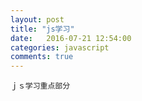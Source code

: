 ```yaml
---
layout: post
title: "js学习" 
date:   2016-07-21 12:54:00 
categories: javascript
comments: true
---
```


`ｊｓ学习重点部分`
<html>
  <head>
    <script type="text/javascript">
      // alert("hello javascript");
      //document.write("hello javascript");
	  /*	var i = 10;
		var name="zs";
		var sal = 10.11;
		alert(i);
		alert(name);
		alert(sal);
		//第一种情况
		var i;
		
	    function add(){
		  var c= 12;
		}
		
		var j= add();
		alert(j);

		var a = 10;
		var b = 'c';
		var c = a/b;
		alert(c);
		
        //javascript中变量是可以重复定义,值是最后定义的值.
		var a = 10;
		var a = 11;
		alert(a);
		//javascript中变量是可以重复定义,如果后面那个没有赋值,那么变量的值是
		//前面已赋值的那个值.
		var a = 10;
		var a;
		alert(a);
		//在函数中变量省略var，那么这个变量就是一个全局变量.
		function add(){
		  c= 12;
		}
		add();
        alert(c);
		//nubmer +数字字符串 = 字符串
		var a = 10;
		var b = a + "11";
		alert(b);
        // number - 数字字符串 = 把数字字符串转换成数字后计算的结果.
		var c= a - "11";
		alert(c);
		// parseInt(数字字符串);转换成number类型数据.
		var d = "11";
		var e =parseInt(d)+12;
		alert(e);
		// parseFloat(浮点数字字符串);转换成浮点类型数据.
		var f= "11.1";
		var e = parseFloat(f)*100+11.2*100
		alert(e/100);
		

		var a = "abc";
		var b = "abc";
		alert(a===b);
		
		var a ="11";
		var b = 11;
		alert(a==b);
		alert(a===b);
        //参数不需要声明数据类型
		function fun(a,b){
		  var c = a+b;
		  //alert(c);
		  return c;
		}

		var d = fun(1,2);
		alert(d);
		

		var fun = new Function("a","b","c","return a+b+c;");
		var r = fun(1,2,3);
		alert(r);
		*/

		var fun = function(a,b){
			return a+b;
		}

		var r = fun(1,2);
		alert(r);

	</script>
  </head>
  <body></body>
</html>`

